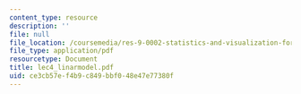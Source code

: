 ```yaml
---
content_type: resource
description: ''
file: null
file_location: /coursemedia/res-9-0002-statistics-and-visualization-for-data-analysis-and-inference-january-iap-2009/ce3cb57ef4b9c849bbf048e47e77380f_lec4_linarmodel.pdf
file_type: application/pdf
resourcetype: Document
title: lec4_linarmodel.pdf
uid: ce3cb57e-f4b9-c849-bbf0-48e47e77380f
---
```

